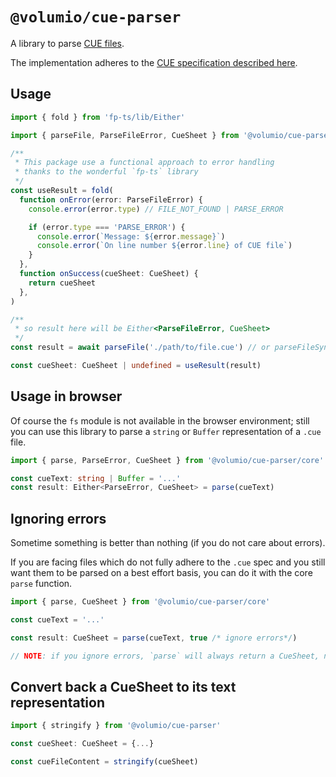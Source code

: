 # `@volumio/cue-parser`

A library to parse [CUE files](<https://en.wikipedia.org/wiki/Cue_sheet_(computing)>).

The implementation adheres to the [CUE specification described here](https://www.gnu.org/software/ccd2cue/manual/html_node/CUE-sheet-format.html).

## Usage

```typescript
import { fold } from 'fp-ts/lib/Either'

import { parseFile, ParseFileError, CueSheet } from '@volumio/cue-parser'

/**
 * This package use a functional approach to error handling
 * thanks to the wonderful `fp-ts` library
 */
const useResult = fold(
  function onError(error: ParseFileError) {
    console.error(error.type) // FILE_NOT_FOUND | PARSE_ERROR

    if (error.type === 'PARSE_ERROR') {
      console.error(`Message: ${error.message}`)
      console.error(`On line number ${error.line} of CUE file`)
    }
  },
  function onSuccess(cueSheet: CueSheet) {
    return cueSheet
  },
)

/**
 * so result here will be Either<ParseFileError, CueSheet>
 */
const result = await parseFile('./path/to/file.cue') // or parseFileSync(...)

const cueSheet: CueSheet | undefined = useResult(result)
```

## Usage in browser

Of course the `fs` module is not available in the browser environment; still you can use this library to parse a `string` or `Buffer` representation of a `.cue` file.

```typescript
import { parse, ParseError, CueSheet } from '@volumio/cue-parser/core'

const cueText: string | Buffer = '...'
const result: Either<ParseError, CueSheet> = parse(cueText)
```

## Ignoring errors

Sometime something is better than nothing (if you do not care about errors).

If you are facing files which do not fully adhere to the `.cue` spec and you still want them to be parsed on a best effort basis, you can do it with the core `parse` function.

```typescript
import { parse, CueSheet } from '@volumio/cue-parser/core'

const cueText = '...'

const result: CueSheet = parse(cueText, true /* ignore errors*/)

// NOTE: if you ignore errors, `parse` will always return a CueSheet, not an Either<...>
```

## Convert back a CueSheet to its text representation

```typescript
import { stringify } from '@volumio/cue-parser'

const cueSheet: CueSheet = {...}

const cueFileContent = stringify(cueSheet)
```
